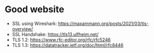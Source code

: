 # Good website

* SSL using Wireshark: https://maxammann.org/posts/2021/03/tls-overview/
* SSL Handshake: https://tls13.ulfheim.net/
* TLS 1.2: https://www.rfc-editor.org/rfc/rfc5246
* TLS 1.3: https://datatracker.ietf.org/doc/html/rfc8446
